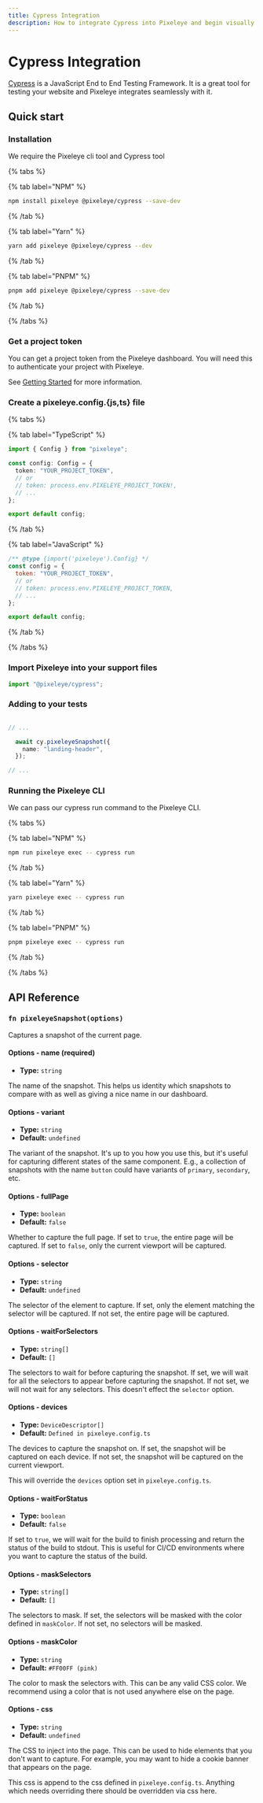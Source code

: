 ```yaml
---
title: Cypress Integration
description: How to integrate Cypress into Pixeleye and begin visually testing your website. Get setup in minutes with this guide.
---
```


# Cypress Integration

[Cypress](https://cypress.io) is a JavaScript End to End Testing Framework. It is a great tool for testing your website and Pixeleye integrates seamlessly with it.

## Quick start

### Installation

We require the Pixeleye cli tool and Cypress tool

{% tabs %}

{% tab label="NPM" %}

```bash
npm install pixeleye @pixeleye/cypress --save-dev
```

{% /tab %}

{% tab label="Yarn" %}

```bash
yarn add pixeleye @pixeleye/cypress --dev
```

{% /tab %}

{% tab label="PNPM" %}

```bash
pnpm add pixeleye @pixeleye/cypress --save-dev
```

{% /tab %}

{% /tabs %}

### Get a project token

You can get a project token from the Pixeleye dashboard. You will need this to authenticate your project with Pixeleye.

See [Getting Started](/docs/01-getting-started/02-setup.md) for more information.

### Create a pixeleye.config.{js,ts} file

{% tabs %}

{% tab label="TypeScript" %}

```pixeleye.config.ts
import { Config } from "pixeleye";

const config: Config = {
  token: "YOUR_PROJECT_TOKEN",
  // or
  // token: process.env.PIXELEYE_PROJECT_TOKEN!,
  // ...
};

export default config;
```

{% /tab %}

{% tab label="JavaScript" %}

```pixeleye.config.js
/** @type {import('pixeleye').Config} */
const config = {
  token: "YOUR_PROJECT_TOKEN",
  // or
  // token: process.env.PIXELEYE_PROJECT_TOKEN,
  // ...
};

export default config;
```

{% /tab %}

{% /tabs %}

### Import Pixeleye into your support files

```cypress/support/e2e.ts
import "@pixeleye/cypress";
```

### Adding to your tests

```someTest.cy.ts

// ...

  await cy.pixeleyeSnapshot({
    name: "landing-header",
  });

// ...
```

### Running the Pixeleye CLI

We can pass our cypress run command to the Pixeleye CLI.

{% tabs %}

{% tab label="NPM" %}

```bash
npm run pixeleye exec -- cypress run
```

{% /tab %}

{% tab label="Yarn" %}

```bash
yarn pixeleye exec -- cypress run
```

{% /tab %}

{% tab label="PNPM" %}

```bash
pnpm pixeleye exec -- cypress run
```

{% /tab %}

{% /tabs %}

## API Reference

### `fn pixeleyeSnapshot(options)`

Captures a snapshot of the current page.

#### Options - name (required)

- **Type:** `string`

The name of the snapshot. This helps us identity which snapshots to compare with as well as giving a nice name in our dashboard.

#### Options - variant

- **Type:** `string`
- **Default:** `undefined`

The variant of the snapshot. It's up to you how you use this, but it's useful for capturing different states of the same component. E.g., a collection of snapshots with the name `button` could have variants of `primary`, `secondary`, etc.

#### Options - fullPage

- **Type:** `boolean`
- **Default:** `false`

Whether to capture the full page. If set to `true`, the entire page will be captured. If set to `false`, only the current viewport will be captured.

#### Options - selector

- **Type:** `string`
- **Default:** `undefined`

The selector of the element to capture. If set, only the element matching the selector will be captured. If not set, the entire page will be captured.

#### Options - waitForSelectors

- **Type:** `string[]`
- **Default:** `[]`

The selectors to wait for before capturing the snapshot. If set, we will wait for all the selectors to appear before capturing the snapshot. If not set, we will not wait for any selectors. This doesn't effect the `selector` option.

#### Options - devices

- **Type:** `DeviceDescriptor[]`
- **Default:** `Defined in pixeleye.config.ts`

The devices to capture the snapshot on. If set, the snapshot will be captured on each device. If not set, the snapshot will be captured on the current viewport.

This will override the `devices` option set in `pixeleye.config.ts`.

#### Options - waitForStatus

- **Type:** `boolean`
- **Default:** `false`

If set to `true`, we will wait for the build to finish processing and return the status of the build to stdout.
This is useful for CI/CD environments where you want to capture the status of the build.

#### Options - maskSelectors

- **Type:** `string[]`
- **Default:** `[]`

The selectors to mask. If set, the selectors will be masked with the color defined in `maskColor`. If not set, no selectors will be masked.

#### Options - maskColor

- **Type:** `string`
- **Default:** `#FF00FF (pink)`

The color to mask the selectors with. This can be any valid CSS color. We recommend using a color that is not used anywhere else on the page.

#### Options - css

- **Type:** `string`
- **Default:** `undefined`

The CSS to inject into the page. This can be used to hide elements that you don't want to capture. For example, you may want to hide a cookie banner that appears on the page.

This css is append to the css defined in `pixeleye.config.ts`. Anything which needs overriding there should be overridden via css here.
